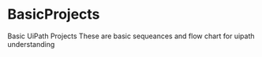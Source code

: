 # BasicProjects
Basic UiPath Projects
These are basic sequeances and flow chart for uipath understanding
